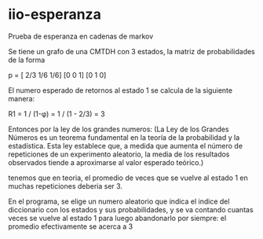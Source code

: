 # iio-esperanza
Prueba de esperanza en cadenas de markov

Se tiene un grafo de una CMTDH con 3 estados,
la matriz de probabilidades de la forma 

p = [ 2/3 1/6 1/6]
    [0   0     1]
    [0   1     0]

El numero esperado de retornos al estado 1 se calcula de la siguiente manera:

R1 = 1 / (1-φ) = 1 / (1 - 2/3) = 3

Entonces por la ley de los grandes numeros:
(La Ley de los Grandes Números es un teorema fundamental en la teoría de la probabilidad y la estadística. Esta ley establece que, a medida que aumenta el número de repeticiones de un experimento aleatorio, la media de los resultados observados tiende a aproximarse al valor esperado teórico.)

tenemos que en teoria, el promedio de veces que se vuelve al estado 1 en muchas repeticiones deberia ser 3.

En el programa, se elige un numero aleatorio que indica el indice del diccionario con los estados y sus probabilidades, y se va contando cuantas veces se vuelve al estado 1 para luego abandonarlo por siempre:
el promedio efectivamente se acerca a 3
